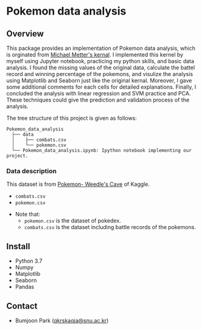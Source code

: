 # Pokemon data analysis

## Overview

This package provides an implementation of Pokemon data analysis, which is orginated from [Michael Metter's kernal](https://www.kaggle.com/mmetter/pokemon-data-analysis-tutorial/notebook). 
I implemented this kernel by myself using Jupyter notebook, practicing my python skills, and basic data analysis. I found the missing values of the original data, calculate the battel record and winning percentage of the pokemons, and visulize the analysis using Matplotlib and Seaborn just like the original kernal. Moreover, I gave some additional comments for each cells for detailed explanations. 
Finally, I concluded the analysis with linear regression and SVM practice and PCA. 
These techniques could give the prediction and validation process of the analysis. 


The tree structure of this project is given as follows:

``` Unicode
Pokemon_data_analysis
  ├── data
  │    ├── combats.csv
  │    └── pokemon.csv
  └── Pokemon_data_analysis.ipynb: Ipython notebook implementing our project. 
```

### Data description
This dataset is from [Pokemon- Weedle's Cave](https://www.kaggle.com/terminus7/pokemon-challenge) of Kaggle.
- `combats.csv`
- `pokemon.csv`

* Note that: 
    * `pokemon.csv` is the dataset of pokedex.  
    * `combats.csv` is the dataset including battle records of the pokemons.  

## Install
* Python 3.7
* Numpy
* Matplotlib
* Seaborn
* Pandas

## Contact

- Bumjoon Park (qkrskaqja@snu.ac.kr)

